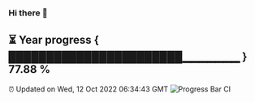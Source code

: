 ### Hi there 👋
⏳ Year progress { ███████████████████████▁▁▁▁▁▁▁ } 77.88 %
---
⏰ Updated on Wed, 12 Oct 2022 06:34:43 GMT
![Progress Bar CI](https://github.com/liununu/liununu/workflows/Progress%20Bar%20CI/badge.svg)
